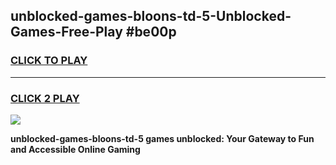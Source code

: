 
## unblocked-games-bloons-td-5-Unblocked-Games-Free-Play #be00p
<h3>
<a href="https://us.freeplayer.one?title=unblocked-games-bloons-td-5&ref=9M">CLICK TO PLAY</a></h3>
<hr>

<h3>
<a href="https://us.freeplayer.one?title=unblocked-games-bloons-td-5&ref=9M">CLICK 2 PLAY</a>
  
</h3>

<a href="https://us.freeplayer.one?title=unblocked-games-bloons-td-5&ref=9M"><img src="https://clearcache.store/games.png"></a>


**unblocked-games-bloons-td-5 games unblocked: Your Gateway to Fun and Accessible Online Gaming**
